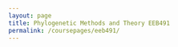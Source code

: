 ```yaml
---
layout: page
title: Phylogenetic Methods and Theory EEB491
permalink: /coursepages/eeb491/
---
```


